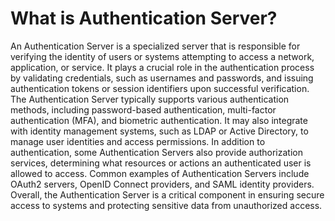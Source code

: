 # What is Authentication Server?
An Authentication Server is a specialized server that is responsible for verifying the identity of users or systems attempting to access a network, application, or service. It plays a crucial role in the authentication process by validating credentials, such as usernames and passwords, and issuing authentication tokens or session identifiers upon successful verification. The Authentication Server typically supports various authentication methods, including password-based authentication, multi-factor authentication (MFA), and biometric authentication. It may also integrate with identity management systems, such as LDAP or Active Directory, to manage user identities and access permissions. In addition to authentication, some Authentication Servers also provide authorization services, determining what resources or actions an authenticated user is allowed to access. Common examples of Authentication Servers include OAuth2 servers, OpenID Connect providers, and SAML identity providers. Overall, the Authentication Server is a critical component in ensuring secure access to systems and protecting sensitive data from unauthorized access.
